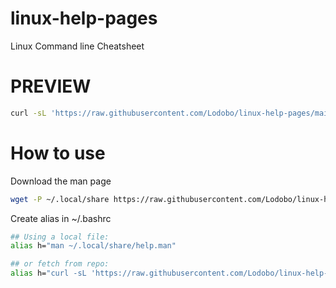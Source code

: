 # linux-help-pages
Linux Command line Cheatsheet

# PREVIEW
```sh
curl -sL 'https://raw.githubusercontent.com/Lodobo/linux-help-pages/main/files/help.man' | man -l -
```

# How to use
Download the man page
```sh 
wget -P ~/.local/share https://raw.githubusercontent.com/Lodobo/linux-help-pages/main/files/help.man
```

Create alias in ~/.bashrc
```sh
## Using a local file:
alias h="man ~/.local/share/help.man"

## or fetch from repo:
alias h="curl -sL 'https://raw.githubusercontent.com/Lodobo/linux-help-pages/main/files/help.man' | man -l -"
```
